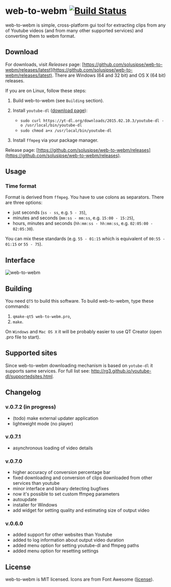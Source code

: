 # web-to-webm [![Build Status](https://travis-ci.org/solusipse/web-to-webm.svg?branch=master)](https://travis-ci.org/solusipse/web-to-webm)

web-to-webm is simple, cross-platform gui tool for extracting clips from any of Youtube videos (and from many other supported services) and converting them to webm format.

## Download
For downloads, visit *Releases* page: [https://github.com/solusipse/web-to-webm/releases/latest](https://github.com/solusipse/web-to-webm/releases/latest). There are Windows (64 and 32 bit) and OS X (64 bit) releases.

If you are on Linux, follow these steps:

1. Build web-to-webm (see `Building` section).
2. Install `youtube-dl` ([download page](http://rg3.github.io/youtube-dl/download.html)):

    - `sudo curl https://yt-dl.org/downloads/2015.02.10.3/youtube-dl -o /usr/local/bin/youtube-dl`
    - `sudo chmod a+x /usr/local/bin/youtube-dl`
    
3. Install `ffmpeg` via your package manager.

Release page: [https://github.com/solusipse/web-to-webm/releases](https://github.com/solusipse/web-to-webm/releases).

## Usage
### Time format
Format is derived from `ffmpeg`. You have to use colons as separators. There are three options:
- just seconds (`ss - ss`, e.g. `5 - 35`),
- minutes and seconds (`mm:ss - mm:ss`, e.g. `15:00 - 15:25`),
- hours, minutes and seconds (`hh:mm:ss - hh:mm:ss`, e.g. `02:05:00 - 02:05:30`).

You can mix these standards (e.g. `55 - 01:15` which is equivalent of `00:55 - 01:15` or `55 - 75`).

## Interface
![web-to-webm](http://solusipse.net/misc/webtoweb-0.7.0-screen.png)

## Building
You need `QT5` to build this software. To build web-to-webm, type these commands:

1. `qmake-qt5 web-to-webm.pro`,
2. `make`.

On `Windows` and `Mac OS X` it will be probably easier to use QT Creator (open .pro file to start).

## Supported sites
Since web-to-webm downloading mechanism is based on `yotube-dl` it supports same services. For full list see: http://rg3.github.io/youtube-dl/supportedsites.html.

## Changelog

### v.0.7.2 (in progress)
- (todo) make external updater application
- lightweight mode (no player)

### v.0.7.1
- asynchronous loading of video details

### v.0.7.0
- higher accuracy of conversion percentage bar
- fixed downloading and conversion of clips downloaded from other services than youtube
- minor interface and binary detecting bugfixes
- now it's possible to set custom ffmpeg parameters
- autoupdate
- installer for Windows
- add widget for setting quality and estimating size of output video

### v.0.6.0
- added support for other websites than Youtube
- added to log information about output video duration
- added menu option for setting youtube-dl and ffmpeg paths
- added menu option for resetting settings

## License
web-to-webm is MIT licensed. Icons are from Font Awesome ([license](http://fortawesome.github.io/Font-Awesome/license/)).

